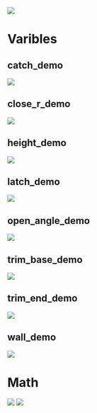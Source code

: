 ![](closing.gif)
# Varibles
## catch_demo
![](animations/output/catch_demo.gif)
## close_r_demo
![](animations/output/close_r_demo.gif)
## height_demo
![](animations/output/height_demo.gif)
## latch_demo
![](animations/output/latch_demo.gif)
## open_angle_demo
![](animations/output/open_angle_demo.gif)
## trim_base_demo
![](animations/output/trim_base_demo.gif)
## trim_end_demo
![](animations/output/trim_end_demo.gif)
## wall_demo
![](animations/output/wall_demo.gif)
# Math
![](pics/math.png)
![](pics/math2.png)
